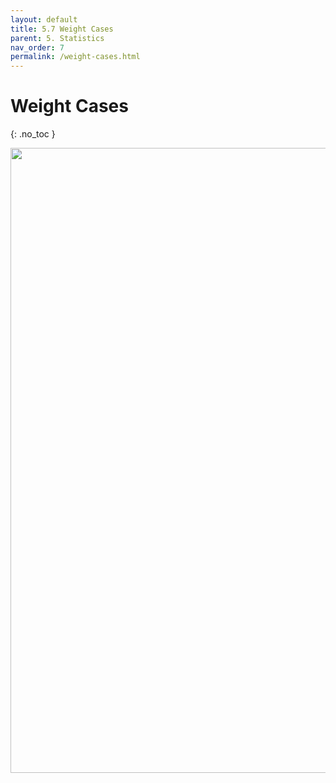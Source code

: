```yaml
---
layout: default
title: 5.7 Weight Cases
parent: 5. Statistics
nav_order: 7
permalink: /weight-cases.html
---
```


# Weight Cases
{: .no_toc }
 
<div style="text-align: center;">
<img src="images/icons/under_construction.svg" alt="a" width="1500" height="1000" class="img-responsive">
</div>